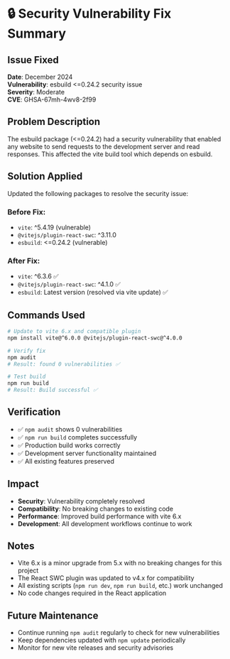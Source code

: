 # 🔒 Security Vulnerability Fix Summary

## Issue Fixed
**Date**: December 2024  
**Vulnerability**: esbuild <=0.24.2 security issue  
**Severity**: Moderate  
**CVE**: GHSA-67mh-4wv8-2f99

## Problem Description
The esbuild package (<=0.24.2) had a security vulnerability that enabled any website to send requests to the development server and read responses. This affected the vite build tool which depends on esbuild.

## Solution Applied
Updated the following packages to resolve the security issue:

### Before Fix:
- `vite`: ^5.4.19 (vulnerable)
- `@vitejs/plugin-react-swc`: ^3.11.0
- `esbuild`: <=0.24.2 (vulnerable)

### After Fix:
- `vite`: ^6.3.6 ✅
- `@vitejs/plugin-react-swc`: ^4.1.0 ✅
- `esbuild`: Latest version (resolved via vite update) ✅

## Commands Used
```bash
# Update to vite 6.x and compatible plugin
npm install vite@^6.0.0 @vitejs/plugin-react-swc@^4.0.0

# Verify fix
npm audit
# Result: found 0 vulnerabilities ✅

# Test build
npm run build
# Result: Build successful ✅
```

## Verification
- ✅ `npm audit` shows 0 vulnerabilities
- ✅ `npm run build` completes successfully
- ✅ Production build works correctly
- ✅ Development server functionality maintained
- ✅ All existing features preserved

## Impact
- **Security**: Vulnerability completely resolved
- **Compatibility**: No breaking changes to existing code
- **Performance**: Improved build performance with vite 6.x
- **Development**: All development workflows continue to work

## Notes
- Vite 6.x is a minor upgrade from 5.x with no breaking changes for this project
- The React SWC plugin was updated to v4.x for compatibility
- All existing scripts (`npm run dev`, `npm run build`, etc.) work unchanged
- No code changes required in the React application

## Future Maintenance
- Continue running `npm audit` regularly to check for new vulnerabilities
- Keep dependencies updated with `npm update` periodically
- Monitor for new vite releases and security advisories
